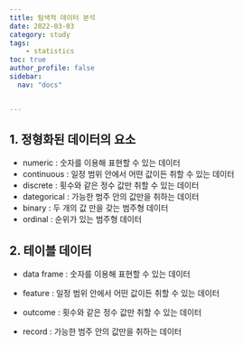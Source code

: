 ```yaml
---
title: 탐색적 데이터 분석
date: 2022-03-03
category: study
tags:
    - statistics
toc: true
author_profile: false
sidebar:
  nav: "docs"


---
```


## 1. 정형화된 데이터의 요소

- numeric : 숫자를 이용해 표현할 수 있는 데이터
- continuous : 일정 범위 안에서 어떤 값이든 취할 수 있는 데이터
- discrete : 횟수와 같은 정수 값만 취할 수 있는 데이터
- dategorical : 가능한 범주 안의 값만을 취하는 데이터
- binary : 두 개의 값 만을 갖는 범주형 데이터
- ordinal : 순위가 있는 범주형 데이터

## 2. 테이블 데이터

- data frame : 숫자를 이용해 표현할 수 있는 데이터

- feature : 일정 범위 안에서 어떤 값이든 취할 수 있는 데이터

- outcome : 횟수와 같은 정수 값만 취할 수 있는 데이터

- record : 가능한 범주 안의 값만을 취하는 데이터

  